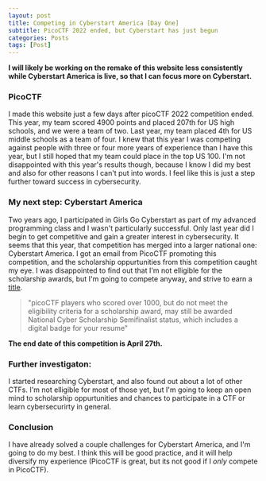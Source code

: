 ```yaml
---
layout: post
title: Competing in Cyberstart America [Day One]
subtitle: PicoCTF 2022 ended, but Cyberstart has just begun
categories: Posts
tags: [Post]
---
```


**I will likely be working on the remake of this website less consistently while Cyberstart America is live, so that I can focus more on Cyberstart.**

### PicoCTF
I made this website just a few days after picoCTF 2022 competition ended. This year, my team scored 4900 points and placed 207th for US high schools, and we were a team of two. Last year, my team placed 4th for US middle schools as a team of four. I knew that this year I was competing against people with three or four more years of experience than I have this year, but I still hoped that my team could place in the top US 100. I'm not disappointed with this year's results though, because I know I did my best and also for other reasons I can't put into words. I feel like this is just a step further toward success in cybersecurity. 

### My next step: Cyberstart America

Two years ago, I participated in Girls Go Cyberstart as part of my advanced programming class and I wasn't particularly successful. Only last year did I begin to get competitive and gain a greater interest in cybersecurity. It seems that this year, that competition has merged into a larger national one: Cyberstart America. I got an email from PicoCTF promoting this competition, and the scholarship oppurtunities from this competition caught my eye. I was disappointed to find out that I'm not elligible for the scholarship awards, but I'm going to compete anyway, and strive to earn a [title](https://www.nationalcyberscholarship.org/scholarships-and-awards/awards-2022). 

> "picoCTF players who scored over 1000, but do not meet the eligibility criteria for a scholarship award, may still be awarded National Cyber Scholarship Semifinalist status, which includes a digital badge for your resume"

**The end date of this competition is April 27th.**

### Further investigaton:
I started researching Cyberstart, and also found out about a lot of other CTFs. I'm not elligible for most of those yet, but I'm going to keep an open mind to scholarship oppurtunities and chances to participate in a CTF or learn cybersecurirty in general. 

### Conclusion
I have already solved a couple challenges for Cyberstart America, and I'm going to do my best. I think this will be good practice, and it will help diversify my experience (PicoCTF is great, but its not good if I *only* compete in PicoCTF). 



